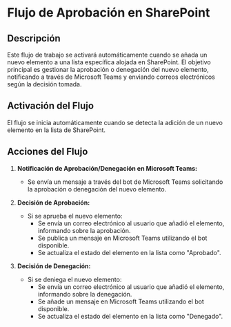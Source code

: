 # Flujo de Aprobación en SharePoint

## Descripción

Este flujo de trabajo se activará automáticamente cuando se añada un nuevo elemento a una lista específica alojada en SharePoint. El objetivo principal es gestionar la aprobación o denegación del nuevo elemento, notificando a través de Microsoft Teams y enviando correos electrónicos según la decisión tomada.

## Activación del Flujo

El flujo se inicia automáticamente cuando se detecta la adición de un nuevo elemento en la lista de SharePoint.

## Acciones del Flujo

1. **Notificación de Aprobación/Denegación en Microsoft Teams:**
   - Se envía un mensaje a través del bot de Microsoft Teams solicitando la aprobación o denegación del nuevo elemento.

2. **Decisión de Aprobación:**
   - Si se aprueba el nuevo elemento:
     - Se envía un correo electrónico al usuario que añadió el elemento, informando sobre la aprobación.
     - Se publica un mensaje en Microsoft Teams utilizando el bot disponible.
     - Se actualiza el estado del elemento en la lista como "Aprobado".

3. **Decisión de Denegación:**
   - Si se deniega el nuevo elemento:
     - Se envía un correo electrónico al usuario que añadió el elemento, informando sobre la denegación.
     - Se añade un mensaje en Microsoft Teams utilizando el bot disponible.
     - Se actualiza el estado del elemento en la lista como "Denegado".

